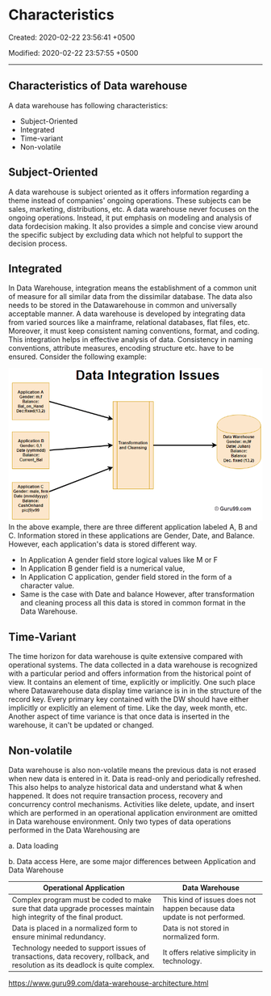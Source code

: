 # Characteristics

Created: 2020-02-22 23:56:41 +0500

Modified: 2020-02-22 23:57:55 +0500

---

## Characteristics of Data warehouse

A data warehouse has following characteristics:
-   Subject-Oriented
-   Integrated
-   Time-variant
-   Non-volatile
## Subject-Oriented

A data warehouse is subject oriented as it offers information regarding a theme instead of companies' ongoing operations. These subjects can be sales, marketing, distributions, etc.
A data warehouse never focuses on the ongoing operations. Instead, it put emphasis on modeling and analysis of data fordecision making. It also provides a simple and concise view around the specific subject by excluding data which not helpful to support the decision process.
## Integrated

In Data Warehouse, integration means the establishment of a common unit of measure for all similar data from the dissimilar database. The data also needs to be stored in the Datawarehouse in common and universally acceptable manner.
A data warehouse is developed by integrating data from varied sources like a mainframe, relational databases, flat files, etc. Moreover, it must keep consistent naming conventions, format, and coding.
This integration helps in effective analysis of data. Consistency in naming conventions, attribute measures, encoding structure etc. have to be ensured. Consider the following example:

![image](media/Data-Warehousing_Characteristics-image1.png)
In the above example, there are three different application labeled A, B and C. Information stored in these applications are Gender, Date, and Balance. However, each application's data is stored different way.
-   In Application A gender field store logical values like M or F
-   In Application B gender field is a numerical value,
-   In Application C application, gender field stored in the form of a character value.
-   Same is the case with Date and balance
However, after transformation and cleaning process all this data is stored in common format in the Data Warehouse.
## Time-Variant

The time horizon for data warehouse is quite extensive compared with operational systems. The data collected in a data warehouse is recognized with a particular period and offers information from the historical point of view. It contains an element of time, explicitly or implicitly.
One such place where Datawarehouse data display time variance is in in the structure of the record key. Every primary key contained with the DW should have either implicitly or explicitly an element of time. Like the day, week month, etc.
Another aspect of time variance is that once data is inserted in the warehouse, it can't be updated or changed.
## Non-volatile

Data warehouse is also non-volatile means the previous data is not erased when new data is entered in it.
Data is read-only and periodically refreshed. This also helps to analyze historical data and understand what & when happened. It does not require transaction process, recovery and concurrency control mechanisms.
Activities like delete, update, and insert which are performed in an operational application environment are omitted in Data warehouse environment. Only two types of data operations performed in the Data Warehousing are

a.  Data loading

b.  Data access
Here, are some major differences between Application and Data Warehouse

| **Operational Application**                                                                                                    | **Data Warehouse**                                                        |
|--------------------------------------------|----------------------------|
| Complex program must be coded to make sure that data upgrade processes maintain high integrity of the final product.           | This kind of issues does not happen because data update is not performed. |
| Data is placed in a normalized form to ensure minimal redundancy.                                                              | Data is not stored in normalized form.                                    |
| Technology needed to support issues of transactions, data recovery, rollback, and resolution as its deadlock is quite complex. | It offers relative simplicity in technology.                              |
<https://www.guru99.com/data-warehouse-architecture.html>

